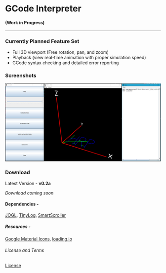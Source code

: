 # GCode Interpreter

#### **(Work in Progress)**

--------

### Currently Planned Feature Set
* Full 3D viewport (Free rotation, pan, and zoom)
* Playback (view real-time animation with proper simulation speed)
* GCode syntax checking and detailed error reporting

### Screenshots

![](screenshots/screenshot_1.png?raw=false)

### Download

Latest Version - **v0.2a**

*Download coming soon*

#### Dependencies -
[JOGL](http://jogamp.org/jogl/www/), [TinyLog](http://www.tinylog.org/), [SmartScroller](http://tinyurl.com/zycf3zw)

##### Resources -
[Google Material Icons](https://design.google.com/icons/),
[loading.io](http://loading.io)

###### License and Terms
[License](LICENSE.txt)
